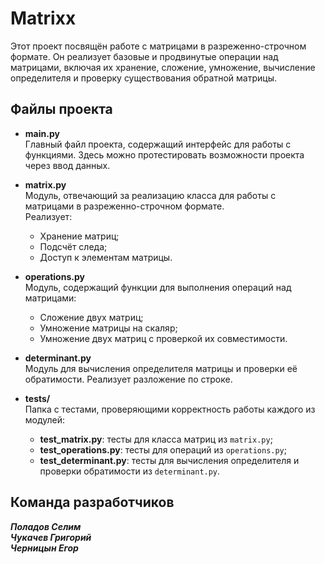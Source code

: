 # Matrixx

Этот проект посвящён работе с матрицами в разреженно-строчном формате. Он реализует базовые и продвинутые операции над матрицами, включая их хранение, сложение, умножение, вычисление определителя и проверку существования обратной матрицы.

## Файлы проекта

- **main.py**  
  Главный файл проекта, содержащий интерфейс для работы с функциями. Здесь можно протестировать возможности проекта через ввод данных.

- **matrix.py**  
  Модуль, отвечающий за реализацию класса для работы с матрицами в разреженно-строчном формате.  
  Реализует:
  - Хранение матриц;
  - Подсчёт следа;
  - Доступ к элементам матрицы.

- **operations.py**  
  Модуль, содержащий функции для выполнения операций над матрицами:
  - Сложение двух матриц;
  - Умножение матрицы на скаляр;
  - Умножение двух матриц с проверкой их совместимости.

- **determinant.py**  
  Модуль для вычисления определителя матрицы и проверки её обратимости. Реализует разложение по строке.

- **tests/**  
  Папка с тестами, проверяющими корректность работы каждого из модулей:
  - **test_matrix.py**: тесты для класса матриц из `matrix.py`;
  - **test_operations.py**: тесты для операций из `operations.py`;
  - **test_determinant.py**: тесты для вычисления определителя и проверки обратимости из `determinant.py`.
  
## Команда разработчиков
_**Поладов Селим**_ <br />
**_Чукачев Григорий_** <br />
**_Черницын Егор_**